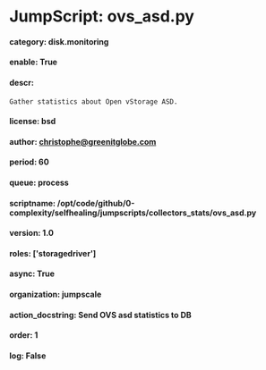 
# JumpScript: ovs_asd.py
        
#### category: disk.monitoring
#### enable: True
#### descr: 
```
Gather statistics about Open vStorage ASD.

```
#### license: bsd
#### author: christophe@greenitglobe.com
#### period: 60
#### queue: process
#### scriptname: /opt/code/github/0-complexity/selfhealing/jumpscripts/collectors_stats/ovs_asd.py
#### version: 1.0
#### roles: ['storagedriver']
#### async: True
#### organization: jumpscale
#### action_docstring: Send OVS asd statistics to DB
#### order: 1
#### log: False